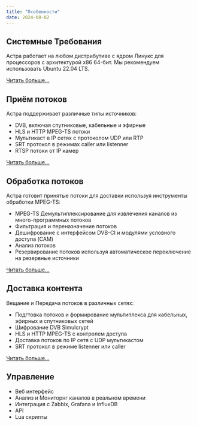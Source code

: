 ```yaml
---
title: "Особенности"
date: 2024-08-02
---
```


## Системные Требования

Астра работает на любом дистрибутиве с ядром Линукс для процессоров с архитектурой x86 64-бит. Мы рекомендуем использовать Ubuntu 22.04 LTS.

[Читать больше...](requirements)

## Приём потоков

Астра поддерживает различные типы источников:

- DVB, включая спутниковые, кабельные и эфирные
- HLS и HTTP MPEG-TS потоки
- Мультикаст в IP сетях с протоколом UDP или RTP
- SRT протокол в режимах caller или listenner
- RTSP потоки от IP камер

[Читать больше...](/astra/receiving)

## Обработка потоков

Астра готовит принятые потоки для доставки используя инструменты обработки MPEG-TS:

- MPEG-TS Демультиплексирование для извлечения каналов из много-программных потоков
- Фильтрация и переназначение потоков
- Дешифрование с интерфейсом DVB-CI и модулями условного доступа (CAM)
- Анализ потоков
- Резервирование потоков используя автоматическое переключение на резервные источники

[Читать больше...](/astra/processing)

## Доставка контента

Вещание и Передача потоков в различных сетях:

- Подгтовка потоков и формирование мультиплекса для кабельных, эфирных и спутниковых сетей
- Шифрование DVB Simulcrypt
- HLS и HTTP MPEG-TS с контролем доступа
- Доставка потоков по IP сетя с UDP мультикастом
- SRT протокол в режиме listenner или caller

[Читать больше...](/astra/delivery)

## Управление

- Веб интерфейс
- Анализ и Мониторнг каналов в реальном времени
- Интеграция с Zabbix, Grafana и InfluxDB
- API
- Lua скрипты
